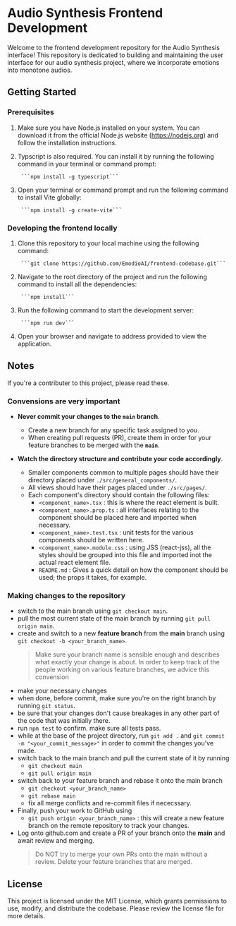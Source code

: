 # Audio Synthesis Frontend Development

Welcome to the frontend development repository for the Audio Synthesis interface! This repository is dedicated to building and maintaining the user interface for our audio synthesis project, where we incorporate emotions into monotone audios.

## Getting Started


### Prerequisites
1. Make sure you have Node.js installed on your system. You can download it from the official Node.js website (https://nodejs.org) and follow the installation instructions.
2. Typscript is also required. You can install it by running the following command in your terminal or command prompt:

        ```npm install -g typescript```


3. Open your terminal or command prompt and run the following command to install Vite globally:

        ```npm install -g create-vite```
### Developing the frontend locally

1. Clone this repository to your local machine using the following command:

        ```git clone https://github.com/EmodioAI/frontend-codebase.git```

2. Navigate to the root directory of the project and run the following command to install all the dependencies:

        ```npm install```

3. Run the following command to start the development server:

        ```npm run dev```

4. Open your browser and navigate to address provided to view the application.

## Notes

If you're a contributer to this project, please read these.

### Convensions are very important

- **Never commit your changes to the `main` branch**.
  - Create a new branch for any specific task assigned to you.
  - When creating pull requests (PR), create them in order for your feature branches to be merged with the  **`main`**.
 
- **Watch the directory structure and contribute your code accordingly**.
  - Smaller components common to multiple pages should have their directory placed under `./src/general_components/`. 
  - All views should have their pages placed under `./src/pages/`. 
  - Each component's directory should contain the following files:
    - `<component_name>.tsx` : this is where the react element is built.
    - `<component_name>.prop.ts` : all interfaces relating to the component should be placed here and imported when necessary.
    - `<component_name>.test.tsx` : unit tests for the various components should be written here.
    - `<component_name>.module.css` : using JSS (react-jss), all the styles should be grouped into this file and imported inot the actual react element file.
    - `README.md` : Gives a quick detail on how the component should be used; the props it takes, for example.


### Making changes to the repository

- switch to the main branch using `git checkout main`.
- pull the most current state of the main branch by running `git pull origin main`.
- create and switch to a new **feature branch** from the **main** branch using `git checkout -b <your_branch_name>`.
  > Make sure your branch name is sensible enough and describes what exactly your change is about. In order to keep track of the people working on various feature branches, we advice this convension 
- make your necessary changes
- when done, before commit, make sure you're on the right branch by running `git status`.
- be sure that your changes don't cause breakages in any other part of the code that was initially there.
- run `npm test` to confirm. make sure all tests pass.
- while at the base of the project directory, run `git add .` and `git commit -m "<your_commit_message>"` in order to commit the changes you've made.
- switch back to the main branch and pull the current state of it by running
  - `git checkout main`
  - `git pull origin main`
- switch back to your feature branch and rebase it onto the main branch
  - `git checkout <your_branch_name>`
  - `git rebase main`
  - fix all merge conflicts and re-commit files if nececssary.
- Finally, push your work to GitHub using
  - `git push origin <your_branch_name>` : this will create a new feature branch on the remote repository to track your changes.
- Log onto github.com and create a PR of your branch onto the **main** and await review and merging.
  > Do NOT try to merge your own PRs onto the main without a review.
  > Delete your feature branches that are merged.


## License

This project is licensed under the MIT License, which grants permissions to use, modify, and distribute the codebase. Please review the license file for more details.
